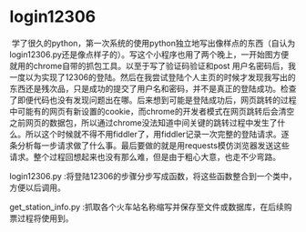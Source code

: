 # login12306
  学了很久的python，第一次系统的使用python独立地写出像样点的东西（自认为login12306.py还是像点样子的）。写这个小程序也用了两个晚上，一开始图方便就用的chrome自带的抓包工具。以至于写了验证码验证和post 用户名密码后，我一度以为实现了12306的登陆。然后在我尝试登陆个人主页的时候才发现我写出的东西还是残次品，只是成功的提交了用户名和密码，并不是真正的登陆成功。检查了即便代码也没有发现问题出在哪。后来想到可能是登陆成功后，网页跳转的过程中可能有的网页有新设置的cookie，而chrome的开发者模式在网页跳转后会清空之前网页的数据包，所以通过chrome没法知道中间关键的跳转过程中发生了什么。所以这个时候就不得不用fiddler了，用fiddler记录一次完整的登陆请求。逐条分析每一步请求做了什么事。最后要做的就是用requests模仿浏览器发送这些请求。整个过程回想起来也没有那么难，但是由于粗心大意，也走不少弯路。

 login12306.py :将登陆12306的步骤分步写成函数，将这些函数整合到一个类中，方便以后调用。
 
 get_station_info.py :抓取各个火车站名称缩写并保存至文件或数据库，在后续购票过程将使用到。